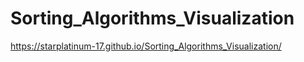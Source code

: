 # Sorting_Algorithms_Visualization

https://starplatinum-17.github.io/Sorting_Algorithms_Visualization/
